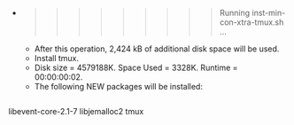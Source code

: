 * >>>>>>>>> Running inst-min-con-xtra-tmux.sh ...
  * After this operation, 2,424 kB of additional disk space will be used.
  * Install tmux.
  * Disk size = 4579188K. Space Used = 3328K. Runtime = 00:00:00:02.
  * The following NEW packages will be installed:
  ```bash
libevent-core-2.1-7 libjemalloc2 tmux
  ```
